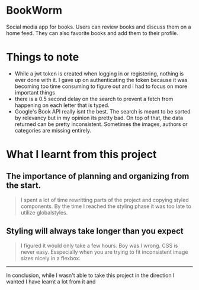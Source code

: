 # BookWorm

Social media app for books. Users can review books and discuss them on a home feed. They can also favorite books and add them to their profile.

# Things to note

-   While a jwt token is created when logging in or registering, nothing is ever done with it. I gave up on authenticating the token because it was becoming too time consuming to figure out and i had to focus on more important things
-   there is a 0.5 second delay on the search to prevent a fetch from happening on each letter that is typed.
-   Google's Book API really isnt the best. The search is meant to be sorted by relevancy but in my opinion its pretty bad. On top of that, the data returned can be pretty inconsistent. Sometimes the images, authors or categories are missing entirely.

# What I learnt from this project

## The importance of planning and organizing from the start.

> I spent a lot of time rewritting parts of the project and copying styled components. By the time I reached the styling phase it was too late to utilize globalstyles.

## Styling will always take longer than you expect

> I figured it would only take a few hours. Boy was I wrong. CSS is never easy. Esspecially when you are trying to fit inconsistent image sizes nicely in a flexbox.

---

In conclusion, while I wasn't able to take this project in the direction I wanted I have learnt a lot from it and
